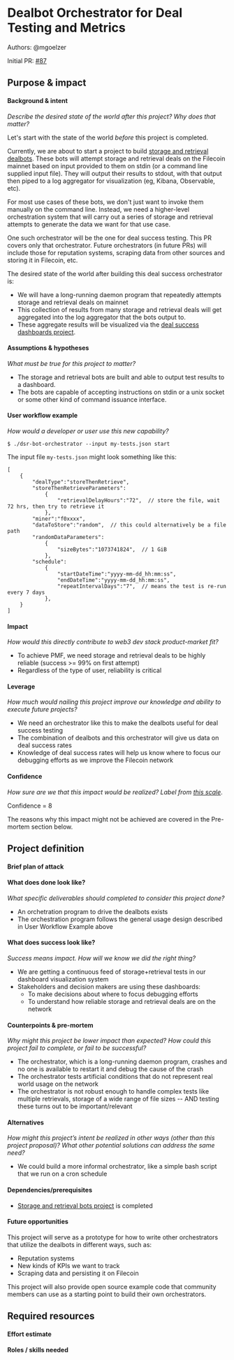 # Dealbot Orchestrator for Deal Testing and Metrics

Authors: @mgoelzer

Initial PR: [#87](https://github.com/protocol/web3-dev-team/pull/87) <!-- Reference the PR first proposing this document. Oooh, self-reference! -->

<!--
This template is for a proposal/brief/pitch for a significant project to be undertaken by a Web3 Dev project team.
The goal of project proposals is to help us decide which work to take on, which things are more valuable than other things.
-->
<!--
A proposal should contain enough detail for others to understand how this project contributes to our team’s mission of product-market fit
for our unified stack of protocols, what is included in scope of the project, where to get started if a project team were to take this on,
and any other information relevant for prioritizing this project against others.
It does not need to describe the work in much detail. Most technical design and planning would take place after a proposal is adopted.
Good project scope aims for ~3-5 engineers for 1-3 months (though feel free to suggest larger-scoped projects anyway). 
Projects do not include regular day-to-day maintenance and improvement work, e.g. on testing, tooling, validation, code clarity, refactors for future capability, etc.
-->
<!--
For ease of discussion in PRs, consider breaking lines after every sentence or long phrase.
-->

## Purpose &amp; impact 
#### Background &amp; intent
_Describe the desired state of the world after this project? Why does that matter?_
<!--
Outline the status quo, including any relevant context on the problem you’re seeing that this project should solve. Wherever possible, include pains or problems that you’ve seen users experience to help motivate why solving this problem works towards top-line objectives. 
-->

Let's start with the state of the world *before* this project is completed.

Currently, we are about to start a project to build [storage and retrieval dealbots](https://github.com/protocol/web3-dev-team/pull/84). These bots will attempt storage and retrieval deals on the Filecoin mainnet based on input provided to them on stdin (or a command line supplied input file).  They will output their results to stdout, with that output then piped to a log aggregator for visualization (eg, Kibana, Observable, etc).

For most use cases of these bots, we don't just want to invoke them manually on the command line. Instead, we need a higher-level orchestration system that will carry out a series of storage and retrieval attempts to generate the data we want for that use case.

One such orchestrator will be the one for deal success testing. This PR covers only that orchestrator.  Future orchestrators (in future PRs) will include those for reputation systems, scraping data from other sources and storing it in Filecoin, etc.

The desired state of the world after building this deal success orchestrator is:

 - We will have a long-running daemon program that repeatedly attempts storage and retrieval deals on mainnet
 - This collection of results from many storage and retrieval deals will get aggregated into the log aggregator that the bots output to.
 - These aggregate results will be visualized via the [deal success dashboards project](https://github.com/protocol/web3-dev-team/pull/85).


#### Assumptions &amp; hypotheses
_What must be true for this project to matter?_
<!--(bullet list)-->

 - The storage and retrieval bots are built and able to output test results to a dashboard.
 - The bots are capable of accepting instructions on stdin or a unix socket or some other kind of command issuance interface.

#### User workflow example
_How would a developer or user use this new capability?_
<!--(short paragraph)-->

```
$ ./dsr-bot-orchestrator --input my-tests.json start
```

The input file `my-tests.json` might look something like this:

```
[
	{
		"dealType":"storeThenRetrieve",
		"storeThenRetrieveParameters":
			{
				"retrievalDelayHours":"72",  // store the file, wait 72 hrs, then try to retrieve it
			},
		"miner":"f0xxxx",
		"dataToStore":"random",  // this could alternatively be a file path
		"randomDataParameters":
			{
				"sizeBytes":"1073741824",  // 1 GiB
			},
		"schedule":
			{
				"startDateTime":"yyyy-mm-dd_hh:mm:ss",
				"endDateTime":"yyyy-mm-dd_hh:mm:ss",
				"repeatIntervalDays":"7",  // means the test is re-run every 7 days
			},
	}
]
```

#### Impact
_How would this directly contribute to web3 dev stack product-market fit?_

<!--
Explain how this addresses known challenges or opportunities.
What awesome potential impact/outcomes/results will we see if we nail this project?
-->

 - To achieve PMF, we need storage and retrieval deals to be highly reliable (success >= 99% on first attempt)
 - Regardless of the type of user, reliability is critical

#### Leverage
_How much would nailing this project improve our knowledge and ability to execute future projects?_

<!--
Explain the opportunity or leverage point for our subsequent velocity/impact (e.g. by speeding up development, enabling more contributors, etc)
-->

 - We need an orchestrator like this to make the dealbots useful for deal success testing
 - The combination of dealbots and this orchestrator will give us data on deal success rates
 - Knowledge of deal success rates will help us know where to focus our debugging efforts as we improve the Filecoin network

#### Confidence
_How sure are we that this impact would be realized? Label from [this scale](https://medium.com/@nimay/inside-product-introduction-to-feature-priority-using-ice-impact-confidence-ease-and-gist-5180434e5b15)_.

<!--Explain why this rating-->

Confidence = 8

The reasons why this impact might not be achieved are covered in the Pre-mortem section below.


## Project definition
#### Brief plan of attack

<!--Briefly describe the milestones/steps/work needed for this project-->

#### What does done look like?
_What specific deliverables should completed to consider this project done?_

 - An orchetration program to drive the dealbots exists
 - The orchestration program follows the general usage design described in User Workflow Example above

####  What does success look like?
_Success means impact. How will we know we did the right thing?_

<!--
Provide success criteria. These might include particular metrics, desired changes in the types of bug reports being filed, desired changes in qualitative user feedback (measured via surveys, etc), etc.
-->

 - We are getting a continuous feed of storage+retrieval tests in our dashboard visualization system
 - Stakeholders and decision makers are using these dashboards:
   - To make decisions about where to focus debugging efforts
   - To understand how reliable storage and retrieval deals are on the network

#### Counterpoints &amp; pre-mortem
_Why might this project be lower impact than expected? How could this project fail to complete, or fail to be successful?_

 - The orchestrator, which is a long-running daemon program, crashes and no one is available to restart it and debug the cause of the crash
 - The orchestrator tests artificial conditions that do not represent real world usage on the network
 - The orchestrator is not robust enough to handle complex tests like multiple retrievals, storage of a wide range of file sizes -- AND testing these turns out to be important/relevant

#### Alternatives
_How might this project’s intent be realized in other ways (other than this project proposal)? What other potential solutions can address the same need?_

 - We could build a more informal orchestrator, like a simple bash script that we run on a cron schedule

#### Dependencies/prerequisites
<!--List any other projects that are dependencies/prerequisites for this project that is being pitched.-->

 - [Storage and retrieval bots project](https://github.com/protocol/web3-dev-team/pull/84) is completed

#### Future opportunities
<!--What future projects/opportunities could this project enable?-->

This project will serve as a prototype for how to write other orchestrators that utilize the dealbots in different ways, such as:

 - Reputation systems
 - New kinds of KPIs we want to track
 - Scraping data and persisting it on Filecoin

This project will also provide open source example code that community members can use as a starting point to build their own orchestrators.

## Required resources

#### Effort estimate
<!--T-shirt size rating of the size of the project. If the project might require external collaborators/teams, please note in the roles/skills section below). 
For a team of 3-5 people with the appropriate skills:
- Small, 1-2 weeks
- Medium, 3-5 weeks
- Large, 6-10 weeks
- XLarge, >10 weeks
Describe any choices and uncertainty in this scope estimate. (E.g. Uncertainty in the scope until design work is complete, low uncertainty in execution thereafter.)
-->

#### Roles / skills needed
<!--Describe the knowledge/skill-sets and team that are needed for this project (e.g. PM, docs, protocol or library expertise, design expertise, etc.). If this project could be externalized to the community or a team outside PL's direct employment, please note that here.-->
